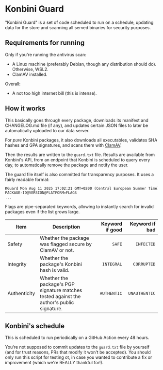 # Konbini Guard

"Konbini Guard" is a set of code scheduled to run on a schedule, updating data for the store and scanning all served binaries for security purposes.

## Requirements for running

Only if you're running the antivirus scan:

- A Linux machine (preferably Debian, though any distribution should do). Otherwise, WSL2.
- ClamAV installed.

Overall:

- A not too high internet bill (this is intense).

## How it works

This basically goes through every package, downloads its manifest and CHANGELOG.md file (if any), and updates certain JSON files to later be automatically uploaded to our data server.

For _pure_ Konbini packages, it also downloads all executables, validates SHA hashes and GPA signatures, and scans them with [ClamAV](https://github.com/Cisco-Talos/clamav/).

Then the results are written to the `guard.txt` file. Results are available from Konbini's API, from an endpoint that Konbini is scheduled to query every day, to automatically remove the package and notify the user.

The guard file itself is also committed for transparency purposes. It uses a fairly readable format:

```txt
KGuard Mon Aug 11 2025 17:02:21 GMT+0200 (Central European Summer Time) | Keeping Konbini safe
PACKAGE-ID@VERSION@PLATFORM=FLAGS
...
```

Flags are pipe-separated keywords, allowing to instantly search for invalid packages even if the list grows large.

| Item         | Description                                                                                     | Keyword if good | Keyword if bad |
| ------------ | ----------------------------------------------------------------------------------------------- | --------------: | -------------: |
| Safety       | Whether the package was flagged secure by ClamAV or not.                                        |          `SAFE` |     `INFECTED` |
| Integrity    | Whether the package's Konbini hash is valid.                                                    |      `INTEGRAL` |    `CORRUPTED` |
| Authenticity | Whether the package's PGP signature matches tested against the author's public signature. |     `AUTHENTIC` |  `UNAUTHENTIC` |

<!-- Safety may also be `ERROR` if something went wrong with ClamAV. -->

## Konbini's schedule

This is scheduled to run periodically on a GitHub Action every 48 hours.

You're not supposed to commit updates to the `guard.txt` file by yourself (and for trust reasons, PRs that modify it won't be accepted). You should only run this script for testing ot, in case you wanted to contribute a fix or improvement (which we're REALLY thankful for!).
